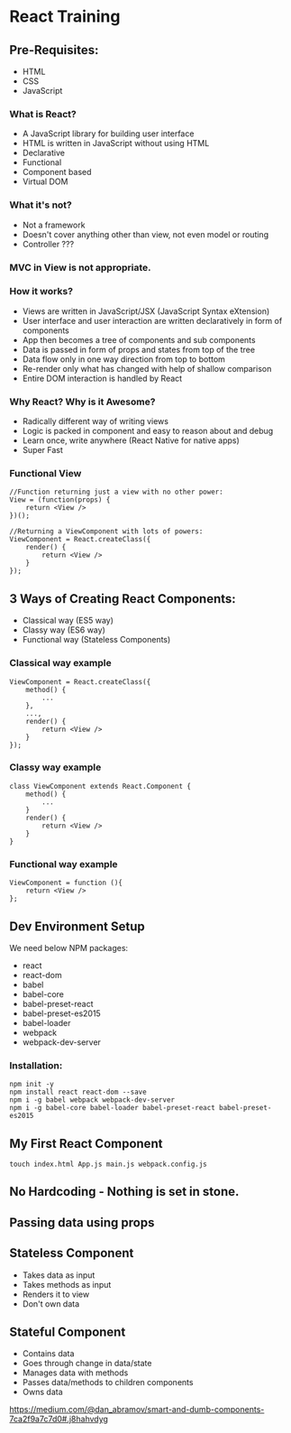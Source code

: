 # React Training

## Pre-Requisites:
- HTML
- CSS
- JavaScript

### What is React?
- A JavaScript library for building user interface 
- HTML is written in JavaScript without using HTML
- Declarative
- Functional
- Component based
- Virtual DOM

### What it's not?
- Not a framework
- Doesn't cover anything other than view, not even model or routing
- Controller ???

### MVC in View is not appropriate.

### How it works?
- Views are written in JavaScript/JSX (JavaScript Syntax eXtension)
- User interface and user interaction are written declaratively in form of components
- App then becomes a tree of components and sub components
- Data is passed in form of props and states from top of the tree
- Data flow only in one way direction from top to bottom
- Re-render only what has changed with help of shallow comparison
- Entire DOM interaction is handled by React

### Why React? Why is it Awesome?
- Radically different way of writing views
- Logic is packed in component and easy to reason about and debug
- Learn once, write anywhere (React Native for native apps)
- Super Fast

### Functional View

```
//Function returning just a view with no other power:
View = (function(props) {
	return <View />
})();
```

```
//Returning a ViewComponent with lots of powers:
ViewComponent = React.createClass({
	render() {
		return <View />
	}
});
````

## 3 Ways of Creating React Components:
- Classical way (ES5 way)
- Classy way (ES6 way)
- Functional way (Stateless Components)

### Classical way example

```
ViewComponent = React.createClass({
	method() {
		...
	},
	...,
	render() {
		return <View />
	}
});
```

### Classy way example

```
class ViewComponent extends React.Component {
	method() {
		...
	}
	render() {
		return <View />
	}
}
```


### Functional way example

```
ViewComponent = function (){
	return <View />
};
```

## Dev Environment Setup

We need below NPM packages:
- react
- react-dom
- babel
- babel-core
- babel-preset-react
- babel-preset-es2015
- babel-loader
- webpack
- webpack-dev-server


### Installation:

```
npm init -y
npm install react react-dom --save
npm i -g babel webpack webpack-dev-server
npm i -g babel-core babel-loader babel-preset-react babel-preset-es2015
```

## My First React Component

```
touch index.html App.js main.js webpack.config.js
```

## No Hardcoding - Nothing is set in stone.

## Passing data using props

## Stateless Component
- Takes data as input
- Takes methods as input
- Renders it to view
- Don't own data

## Stateful Component
- Contains data
- Goes through change in data/state
- Manages data with methods
- Passes data/methods to children components
- Owns data

https://medium.com/@dan_abramov/smart-and-dumb-components-7ca2f9a7c7d0#.j8hahvdyg
